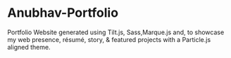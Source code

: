 # Anubhav-Portfolio
Portfolio Website generated using Tilt.js, Sass,Marque.js and, to showcase my web presence, résumé, story, &amp; featured projects with a Particle.js aligned theme.
